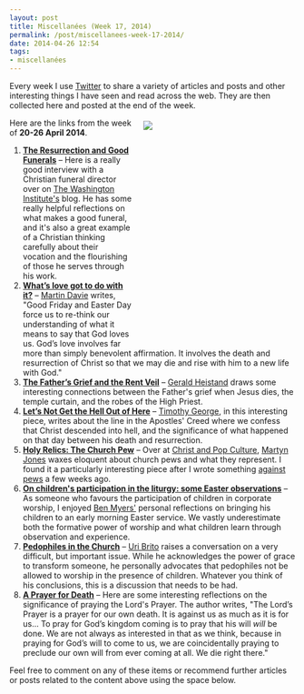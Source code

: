 ```yaml
---
layout: post
title: Miscellanées (Week 17, 2014)
permalink: /post/miscellanees-week-17-2014/
date: 2014-04-26 12:54
tags:
- miscellanées
---
```

Every week I use <a href="http://twitter.com/jakebelder">Twitter</a> to share a variety of articles and posts and other interesting things I have seen and read across the web. They are then collected here and posted at the end of the week.

<div style="float: right; margin: 5px 1px 0px 20px; width: 267px; height: 400px;"><img src="https://dl.dropboxusercontent.com/u/3897986/Jake%20Blog%20Images/empty-church-pews.jpg"></div>
Here are the links from the week of <strong>20-26 April 2014</strong>.

<ol>
<li><strong><a href="http://bit.ly/1jKe5tt">The Resurrection and Good Funerals</a></strong> – Here is a really good interview with a Christian funeral director over on <a href="http://twitter.com/TWI_vocation">The Washington Institute's</a> blog. He has some really helpful reflections on what makes a good funeral, and it's also a great example of a Christian thinking carefully about their vocation and the flourishing of those he serves through his work.</li>

<li><strong><a href="http://bit.ly/1f2AqW1">What’s love got to do with it?</a></strong> – <a href="http://twitter.com/MartinBDavie">Martin Davie</a> writes, "Good Friday and Easter Day force us to re-think our understanding of what it means to say that God loves us. God’s love involves far more than simply benevolent affirmation. It involves the death and resurrection of Christ so that we may die and rise with him to a new life with God."</li>

<li><strong><a href="http://bit.ly/1jKizA4">The Father’s Grief and the Rent Veil</a></strong> – <a href="http://www.calvarymemorial.com/about/staff/#biogerald">Gerald Heistand</a> draws some interesting connections between the Father's grief when Jesus dies, the temple curtain, and the robes of the High Priest.</li>

<li><strong><a href="http://bit.ly/1lI8gOt">Let’s Not Get the Hell Out of Here</a></strong> – <a href="http://www.beesondivinity.com/timothygeorge_1">Timothy George</a>, in this interesting piece, writes about the line in the Apostles' Creed where we confess that Christ descended into hell, and the significance of what happened on that day between his death and resurrection.</li>

<li><strong><a href="http://bit.ly/1mHxUXp">Holy Relics: The Church Pew</a></strong> – Over at <a href="http://twitter.com/christandpc">Christ and Pop Culture</a>, <a href="https://twitter.com/martynwendell">Martyn Jones</a> waxes eloquent about church pews and what they represent. I found it a particularly interesting piece after I wrote something <a href="http://bit.ly/1mHxUXs">against pews</a> a few weeks ago.</li>

<li><strong><a href="http://bit.ly/1lI8xku">On children's participation in the liturgy: some Easter observations</a></strong> – As someone who favours the participation of children in corporate worship, I enjoyed <a href="http://twitter.com/FaithTheology">Ben Myers'</a> personal reflections on bringing his children to an early morning Easter service. We vastly underestimate both the formative power of worship and what children learn through observation and experience.</li>

<li><strong><a href="http://bit.ly/1htm0wW">Pedophiles in the Church</a></strong> – <a href="http://twitter.com/uribrito">Uri Brito</a> raises a conversation on a very difficult, but important issue. While he acknowledges the power of grace to transform someone, he personally advocates that pedophiles not be allowed to worship in the presence of children. Whatever you think of his conclusions, this is a discussion that needs to be had.</li>

<li><strong><a href="http://bit.ly/1nMvPqy">A Prayer for Death</a></strong> – Here are some interesting reflections on the significance of praying the Lord's Prayer. The author writes, "The Lord’s Prayer is a prayer for our own death. It is against us as much as it is for us... To pray for God’s kingdom coming is to pray that his will <em>will</em> be done. We are not always as interested in that as we think, because in praying for God’s will to come to us, we are coincidentally praying to preclude our own will from ever coming at all. We die right there."</li>
</ol>

Feel free to comment on any of these items or recommend further articles or posts related to the content above using the space below.
